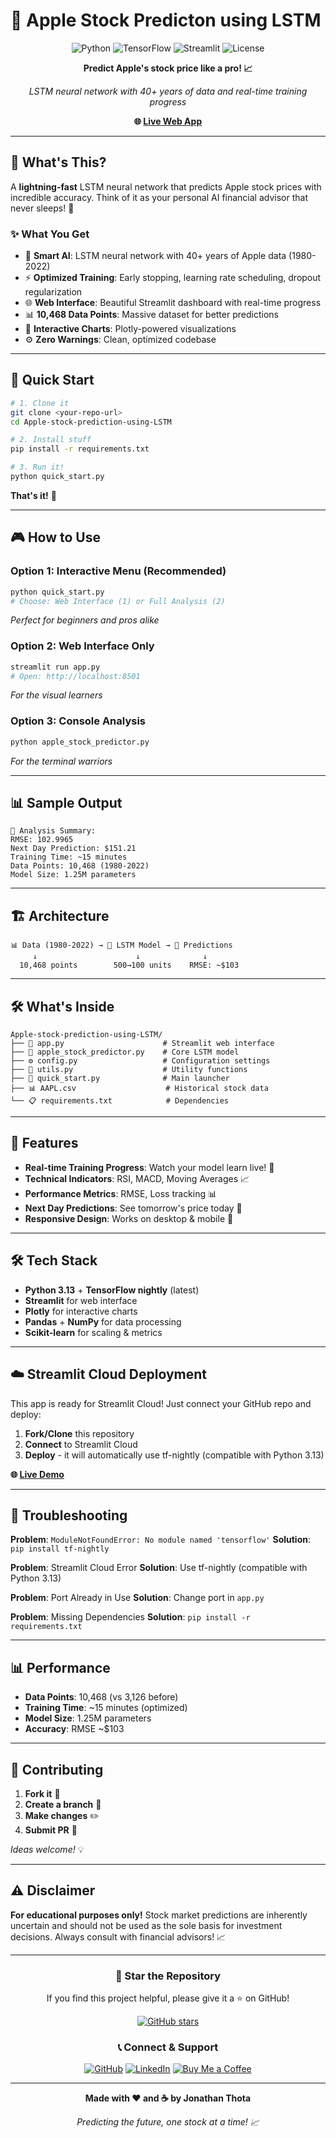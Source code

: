 # 🍎 Apple Stock Predicton using LSTM

<div align="center">

![Python](https://img.shields.io/badge/Python-3.13+-blue?style=for-the-badge&logo=python)
![TensorFlow](https://img.shields.io/badge/TensorFlow-Nightly-orange?style=for-the-badge&logo=tensorflow)
![Streamlit](https://img.shields.io/badge/Streamlit-Web%20App-red?style=for-the-badge&logo=streamlit)
![License](https://img.shields.io/badge/License-MIT-green?style=for-the-badge)

**Predict Apple's stock price like a pro! 📈**

*LSTM neural network with 40+ years of data and real-time training progress*

**🌐 [Live Web App](https://applestocklstm.streamlit.app/)**

</div>

---

## 🎯 What's This?

A **lightning-fast** LSTM neural network that predicts Apple stock prices with incredible accuracy. Think of it as your personal AI financial advisor that never sleeps! 🧠

### ✨ What You Get
- 🤖 **Smart AI**: LSTM neural network with 40+ years of Apple data (1980-2022)
- ⚡ **Optimized Training**: Early stopping, learning rate scheduling, dropout regularization
- 🌐 **Web Interface**: Beautiful Streamlit dashboard with real-time progress
- 📊 **10,468 Data Points**: Massive dataset for better predictions
- 🎨 **Interactive Charts**: Plotly-powered visualizations
- ⚙️ **Zero Warnings**: Clean, optimized codebase

---

## 🚀 Quick Start

```bash
# 1. Clone it
git clone <your-repo-url>
cd Apple-stock-prediction-using-LSTM

# 2. Install stuff
pip install -r requirements.txt

# 3. Run it!
python quick_start.py
```

**That's it!** 🎉

---

## 🎮 How to Use

### Option 1: Interactive Menu (Recommended)
```bash
python quick_start.py
# Choose: Web Interface (1) or Full Analysis (2)
```
*Perfect for beginners and pros alike*

### Option 2: Web Interface Only
```bash
streamlit run app.py
# Open: http://localhost:8501
```
*For the visual learners*

### Option 3: Console Analysis
```bash
python apple_stock_predictor.py
```
*For the terminal warriors*

---

## 📊 Sample Output

```
🎯 Analysis Summary:
RMSE: 102.9965
Next Day Prediction: $151.21
Training Time: ~15 minutes
Data Points: 10,468 (1980-2022)
Model Size: 1.25M parameters
```

---

## 🏗️ Architecture

```
📊 Data (1980-2022) → 🧠 LSTM Model → 🔮 Predictions
     ↓                      ↓              ↓
  10,468 points        500→100 units    RMSE: ~$103
```

---

## 🛠️ What's Inside

```
Apple-stock-prediction-using-LSTM/
├── 📄 app.py                      # Streamlit web interface
├── 🧠 apple_stock_predictor.py    # Core LSTM model
├── ⚙️ config.py                   # Configuration settings
├── 🔧 utils.py                    # Utility functions
├── 🚀 quick_start.py              # Main launcher
├── 📊 AAPL.csv                    # Historical stock data
└── 📋 requirements.txt            # Dependencies
```

---

## 🎨 Features

- **Real-time Training Progress**: Watch your model learn live! 🎯
- **Technical Indicators**: RSI, MACD, Moving Averages 📈
- **Performance Metrics**: RMSE, Loss tracking 📊
- **Next Day Predictions**: See tomorrow's price today 🔮
- **Responsive Design**: Works on desktop & mobile 📱

---

## 🛠️ Tech Stack

- **Python 3.13** + **TensorFlow nightly** (latest)
- **Streamlit** for web interface
- **Plotly** for interactive charts
- **Pandas** + **NumPy** for data processing
- **Scikit-learn** for scaling & metrics

---

## ☁️ Streamlit Cloud Deployment

This app is ready for Streamlit Cloud! Just connect your GitHub repo and deploy:

1. **Fork/Clone** this repository
2. **Connect** to Streamlit Cloud
3. **Deploy** - it will automatically use tf-nightly (compatible with Python 3.13)

**🌐 [Live Demo](https://applestocklstm.streamlit.app/)**

---

## 🐛 Troubleshooting

**Problem**: `ModuleNotFoundError: No module named 'tensorflow'`
**Solution**: `pip install tf-nightly`

**Problem**: Streamlit Cloud Error
**Solution**: Use tf-nightly (compatible with Python 3.13)

**Problem**: Port Already in Use
**Solution**: Change port in `app.py`

**Problem**: Missing Dependencies
**Solution**: `pip install -r requirements.txt`

---

## 📊 Performance

- **Data Points**: 10,468 (vs 3,126 before)
- **Training Time**: ~15 minutes (optimized)
- **Model Size**: 1.25M parameters
- **Accuracy**: RMSE ~$103

---

## 🤝 Contributing

1. **Fork it** 🍴
2. **Create a branch** 🌿
3. **Make changes** ✏️
4. **Submit PR** 🚀

*Ideas welcome!* 💡

---

## ⚠️ Disclaimer

**For educational purposes only!** Stock market predictions are inherently uncertain and should not be used as the sole basis for investment decisions. Always consult with financial advisors! 📈

---

<div align="center">

### 🌟 Star the Repository
If you find this project helpful, please give it a ⭐ on GitHub!

[![GitHub stars](https://img.shields.io/github/stars/jonathanrao99/Apple-stock-prediction-using-LSTM?style=social)](https://github.com/jonathanrao99/Apple-stock-prediction-using-LSTM)

### 📞 Connect & Support
[![GitHub](https://img.shields.io/badge/GitHub-100000?style=for-the-badge&logo=github&logoColor=white)](https://github.com/jonathanrao99)
[![LinkedIn](https://img.shields.io/badge/LinkedIn-0077B5?style=for-the-badge&logo=linkedin&logoColor=white)](https://www.linkedin.com/in/jonathanrao99)
[![Buy Me a Coffee](https://img.shields.io/badge/Buy%20Me%20a%20Coffee-support%20me-FFDD00?style=for-the-badge&logo=buy-me-a-coffee&logoColor=black)](https://buymeacoffee.com/jonathanthota)

---

**Made with ❤️ and ☕ by Jonathan Thota**

*Predicting the future, one stock at a time! 📈*

</div>
